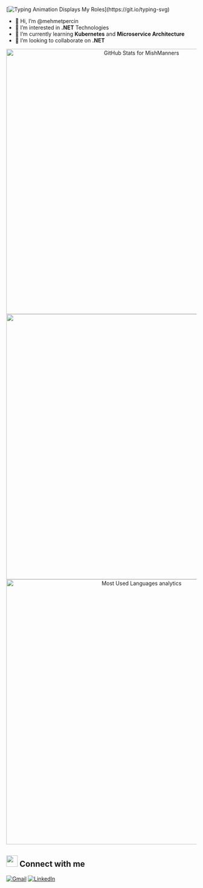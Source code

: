 [![Typing Animation Displays My Roles](https://readme-typing-svg.herokuapp.com?color=%2336BCF7&lines=Welcome+to+my+Github+profile;)](https://git.io/typing-svg)

- 👋 Hi, I’m @mehmetpercin
- 👀 I’m interested in **.NET** Technologies
- 🌱 I’m currently learning **Kubernetes** and **Microservice Architecture**
- 💞️ I’m looking to collaborate on **.NET**

<p align="center">
<img src="https://github-readme-stats.vercel.app/api?username=mehmetpercin&show_icons=true&include_all_commits=true&count_private=true&theme=jolly&layout=compact" alt="GitHub Stats for MishManners" width="700"/>
<img src="https://github-readme-streak-stats.herokuapp.com?user=mehmetpercin&theme=jolly" width="700"/>
<img src="https://github-readme-stats.vercel.app/api/top-langs?username=mehmetpercin&show_icons=true&locale=en&layout=compact&theme=jolly" alt="Most Used Languages analytics" width="700"/>
</p>


## <img src="https://media.giphy.com/media/iY8CRBdQXODJSCERIr/giphy.gif" width="30px"> Connect with me
<a href="mailto:mehmetpercin99@gmail.com"><img img src="https://img.shields.io/badge/gmail-%23EA4335.svg?style=plastic&logo=gmail&logoColor=white" alt="Gmail"/></a>
<a href="https://www.linkedin.com/in/mehmetpercin/"><img src="https://img.shields.io/badge/linkedin-%230A66C2.svg?style=plastic&logo=linkedin&logoColor=white" alt="LinkedIn"/></a>
